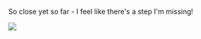 So close yet so far - I feel like there's a step I'm missing!

![](http://www.gifbin.com/bin/052012/1336405435_fat_guy_trampoline_dunk_fail.gif)
